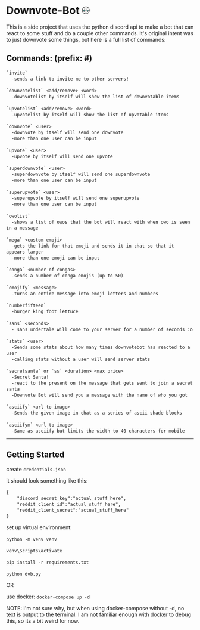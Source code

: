 # Downvote-Bot ![downvotebot icon](./static/dvb_icon.png "dvb icon")


This is a side project that uses the python discord api to make a bot that can react to some stuff and do a couple other commands. It's original intent was to just downvote some things, but here is a full list of commands:

## Commands: (prefix: #)

```
`invite`
  -sends a link to invite me to other servers!

`downvotelist` <add/remove> <word>
  -downvotelist by itself will show the list of downvotable items

`upvotelist` <add/remove> <word>
  -upvotelist by itself will show the list of upvotable items

`downvote` <user>
  -downvote by itself will send one downvote
  -more than one user can be input

`upvote` <user>
  -upvote by itself will send one upvote

`superdownvote` <user>
  -superdownvote by itself will send one superdownvote
  -more than one user can be input

`superupvote` <user>
  -superupvote by itself will send one superupvote
  -more than one user can be input

`owolist` 
  -shows a list of owos that the bot will react with when owo is seen in a message

`mega` <custom emoji>
  -gets the link for that emoji and sends it in chat so that it appears larger
  -more than one emoji can be input

`conga` <number of congas>
  -sends a number of conga emojis (up to 50)

`emojify` <message>
  -turns an entire message into emoji letters and numbers

`numberfifteen`
  -burger king foot lettuce

`sans` <seconds>
  - sans undertale will come to your server for a number of seconds :o

`stats` <user>
  -Sends some stats about how many times downvotebot has reacted to a user
  -calling stats without a user will send server stats

`secretsanta` or `ss` <duration> <max price>
  -Secret Santa!
  -react to the present on the message that gets sent to join a secret santa
  -Downvote Bot will send you a message with the name of who you got

`asciify` <url to image>
  -Sends the given image in chat as a series of ascii shade blocks

`asciifym` <url to image>
  -Same as asciify but limits the width to 40 characters for mobile
```

---
## Getting Started

create `credentials.json`

it should look something like this:
```
{
    "discord_secret_key":"actual_stuff_here",
    "reddit_client_id":"actual_stuff_here",
    "reddit_client_secret":"actual_stuff_here"
}
```

set up virtual environment:

`python -m venv venv`

`venv\Scripts\activate`

`pip install -r requirements.txt`

`python dvb.py`

OR

use docker:
`docker-compose up -d`

NOTE: I'm not sure why, but when using docker-compose without -d, no text is output to the terminal. I am not familiar enough with docker to debug this, so its a bit weird for now.